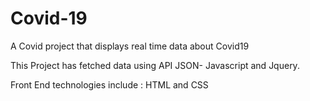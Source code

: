# Covid-19
A Covid project  that displays real time data about Covid19

This Project has fetched data using API JSON- Javascript and Jquery.

Front End technologies include : HTML and CSS

